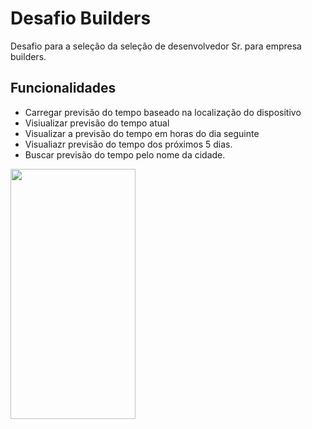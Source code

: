 
# Desafio Builders

Desafio para a seleção da seleção de desenvolvedor Sr. para empresa builders.


## Funcionalidades

- Carregar previsão do tempo baseado na localização do dispositivo
- Visiualizar previsão do tempo atual
- Visualizar a previsão do tempo em horas do dia seguinte
- Visualiazr previsão do tempo dos próximos 5 dias.
- Buscar previsão do tempo pelo nome da cidade.


<img src="./readme//initial.png." data-canonical-src="https://gyazo.com/eb5c5741b6a9a16c692170a41a49c858.png" width="200" height="400" />

